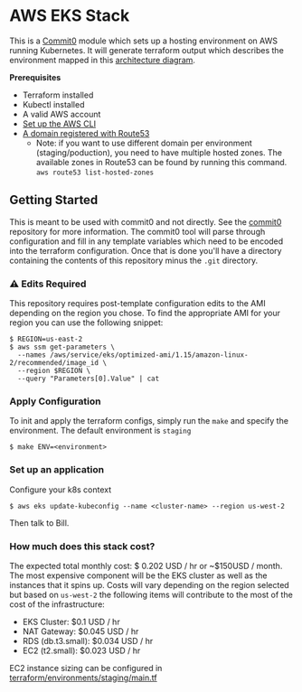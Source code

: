 # AWS EKS Stack

This is a [Commit0](https://github.com/commitdev/commit0) module which sets up a
hosting environment on AWS running Kubernetes. It will generate terraform output
which describes the environment mapped in this [architecture
diagram](./docs/architecture-overview.svg).

**Prerequisites**
 - Terraform installed
 - Kubectl installed
 - A valid AWS account
 - [Set up the AWS CLI](https://docs.aws.amazon.com/polly/latest/dg/setup-aws-cli.html)
 - [A domain registered with Route53](https://docs.aws.amazon.com/Route53/latest/DeveloperGuide/domain-register.html)
   - Note: if you want to use different domain per environment (staging/poduction), you need to have multiple hosted zones. The available zones in Route53 can be found by running this command. `aws route53 list-hosted-zones`

## Getting Started

This is meant to be used with commit0 and not directly. See
the [commit0](https://github.com/commitdev/commit0) repository for more
information. The commit0 tool will parse through configuration and fill in any
template variables which need to be encoded into the terraform configuration.
Once that is done you'll have a directory containing the contents of this
repository minus the `.git` directory.

### ⚠️ Edits Required

This repository requires post-template configuration edits to the AMI depending
on the region you chose. To find the appropriate AMI for your region you can use
the following snippet:

```shell
$ REGION=us-east-2
$ aws ssm get-parameters \
  --names /aws/service/eks/optimized-ami/1.15/amazon-linux-2/recommended/image_id \
  --region $REGION \
  --query "Parameters[0].Value" | cat
```

### Apply Configuration
To init and apply the terraform configs, simply run the `make` and specify the
environment. The default environment is `staging`
```shell
$ make ENV=<environment>
```

### Set up an application
Configure your k8s context

```shell
$ aws eks update-kubeconfig --name <cluster-name> --region us-west-2
```

Then talk to Bill.

### How much does this stack cost?
The expected total monthly cost: $ 0.202 USD / hr or ~$150USD / month. The most
expensive component will be the EKS cluster as well as the instances that it
spins up. Costs will vary depending on the region selected but based on
`us-west-2` the following items will contribute to the most of the cost of the
infrastructure:
 - EKS Cluster: $0.1 USD / hr
 - NAT Gateway: $0.045 USD / hr
 - RDS (db.t3.small): $0.034 USD / hr
 - EC2 (t2.small): $0.023 USD / hr

EC2 instance sizing can be configured in [terraform/environments/staging/main.tf](terraform/environments/staging/main.tf)
